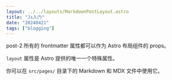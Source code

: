 ```yaml
---
layout: ../../layouts/MarkdownPostLayout.astro
title: "Js入门"
date: "20240421"
tags: ["blogging"]
---
```

post-2
所有的 frontmatter 属性都可以作为 Astro 布局组件的 props。

`layout` 属性是 Astro 提供的唯一一个特殊属性。

你可以在 `src/pages/` 目录下的 Markdown 和 MDX 文件中使用它。